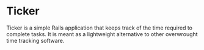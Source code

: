 # Ticker

Ticker is a simple Rails application that keeps track of the time required
to complete tasks. It is meant as a lightweight alternative to other overwrought
time tracking software. 

